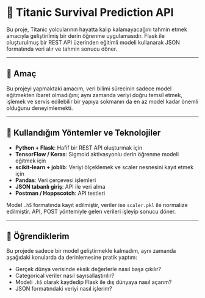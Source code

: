 # 🧠 Titanic Survival Prediction API

Bu proje, Titanic yolcularının hayatta kalıp kalamayacağını tahmin etmek amacıyla geliştirilmiş bir derin öğrenme uygulamasıdır. Flask ile oluşturulmuş bir REST API üzerinden eğitimli modeli kullanarak JSON formatında veri alır ve tahmin sonucu döner.

---

## 🎯 Amaç

Bu projeyi yapmaktaki amacım, veri bilimi sürecinin sadece model eğitmekten ibaret olmadığını; aynı zamanda veriyi doğru temsil etmek, işlemek ve servis edilebilir bir yapıya sokmanın da en az model kadar önemli olduğunu deneyimlemekti.

---

## 🤖 Kullandığım Yöntemler ve Teknolojiler

- **Python + Flask**: Hafif bir REST API oluşturmak için
- **TensorFlow / Keras**: Sigmoid aktivasyonlu derin öğrenme modeli eğitmek için
- **scikit-learn + joblib**: Veriyi ölçeklemek ve scaler nesnesini kayıt etmek için
- **Pandas**: Veri çerçevesi işlemleri
- **JSON tabanlı giriş**: API ile veri alma
- **Postman / Hoppscotch**: API testleri

Model `.h5` formatında kayıt edilmiştir, veriler ise `scaler.pkl` ile normalize edilmiştir. API, POST yöntemiyle gelen verileri işleyip sonucu döner.

---

## 🧠 Öğrendiklerim

Bu projede sadece bir model geliştirmekle kalmadım, aynı zamanda aşağıdaki konularda da derinlemesine pratik yaptım:

- Gerçek dünya verisinde eksik değerlerle nasıl başa çıkılır?
- Categorical veriler nasıl sayısallaştırılır?
- Modeli `.h5` olarak kaydedip Flask ile dış dünyaya nasıl açarım?
- JSON formatındaki veriyi nasıl işlerim?



